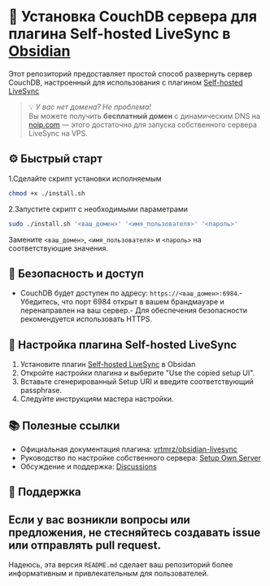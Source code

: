
# 🚀 Установка CouchDB сервера для плагина Self-hosted LiveSync в [Obsidian](https://obsidian.md/)
Этот репозиторий предоставляет простой способ развернуть сервер CouchDB, настроенный для использования с плагином [Self-hosted LiveSync](https://github.com/vrtmrz/obsidian-livesync)

> 💡 *У вас нет домена? Не проблема!*  
> Вы можете получить **бесплатный домен** с динамическим DNS на [noip.com](https://www.noip.com/) — этого достаточно для запуска собственного сервера LiveSync на VPS.


## ⚙️ Быстрый старт

1.Сделайте скрипт установки исполняемым

   ```bash
   chmod +x ./install.sh
   ```

2.Запустите скрипт с необходимыми параметрами

   ```bash
   sudo ./install.sh '<ваш_домен>' '<имя_пользователя>' '<пароль>'
   ```

   Замените `<ваш_домен>`, `<имя_пользователя>` и `<пароль>` на соответствующие значения.

## 🔐 Безопасность и доступ
- CouchDB будет доступен по адресу: `https://<ваш_домен>:6984`.- Убедитесь, что порт 6984 открыт в вашем брандмауэре и перенаправлен на ваш сервер.- Для обеспечения безопасности рекомендуется использовать HTTPS.

## 🔄 Настройка плагина Self-hosted LiveSync
1. Установите плагин [Self-hosted LiveSync](https://github.com/vrtmrz/obsidian-livesync) в Obsidan
2. Откройте настройки плагина и выберите "Use the copied setup UI".
3. Вставьте сгенерированный Setup URI и введите соответствующий passphrase.
4. Следуйте инструкциям мастера настройки.


## 📚 Полезные ссылки

- Официальная документация плагина: [vrtmrz/obsidian-livesync](https://github.com/vrtmrz/obsidian-liveync)
- Руководство по настройке собственного сервера: [Setup Own Server](https://github.com/vrtmrz/obsidian-livesync/blob/main/docs/setup_own_serve.md)
- Обсуждение и поддержка: [Discussions](https://github.com/vrtmrz/obsidian-livesync/discussons)

## 🤝 Поддержка

Если у вас возникли вопросы или предложения, не стесняйтесь создавать issue или отправлять pull request.
---

Надеюсь, эта версия `README.md` сделает ваш репозиторий более информативным и привлекательным для пользователей. 